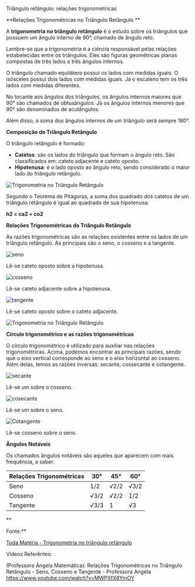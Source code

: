 Triângulo retângulo: relações trigonométricas

**Relações Trigonométricas no Triângulo Retângulo
**

A **trigonometria no triângulo retângulo** é o estudo sobre os triângulos que possuem um ângulo interno de 90°, chamado de ângulo reto.

Lembre-se que a trigonometria é a ciência responsável pelas relações estabelecidas entre os triângulos. Eles são figuras geométricas planas compostas de três lados e três ângulos internos.

O triângulo chamado equilátero possui os lados com medidas iguais. O isósceles possui dois lados com medidas iguais. Já o escaleno tem os três lados com medidas diferentes.

No tocante aos ângulos dos triângulos, os ângulos internos maiores que 90° são chamados de obtusângulos. Já os ângulos internos menores que 90° são denominados de acutângulos.

Além disso, a soma dos ângulos internos de um triângulo será sempre 180°.

**Composição do Triângulo Retângulo**

O triângulo retângulo é formado:

- **Catetos**: são os lados do triângulo que formam o ângulo reto. São classificados em: cateto adjacente e cateto oposto.
- **Hipotenusa**: é o lado oposto ao ângulo reto, sendo considerado o maior lado do triângulo retângulo.

![Trigonometria no Triângulo Retângulo](https://static.planejativo.com/uploads/novas/e07d26c64f130dcc85f4bc134f775849.jpg)

Segundo o Teorema de Pitágoras, a soma dos quadrado dos catetos de um triângulo retângulo é igual ao quadrado de sua hipotenusa:

**h2 = ca2 + co2**

**Relações Trigonométricas do Triângulo Retângulo**

As razões trigonométricas são as relações existentes entre os lados de um triângulo retângulo. As principais são o seno, o cosseno e a tangente.

![seno](https://static.planejativo.com/uploads/novas/676845b760bfd9a65e64215f7394dc4a.jpg)

Lê-se cateto oposto sobre a hipotenusa.

![cosseno](https://static.planejativo.com/uploads/novas/7020ee025470053a6d5d9b483fae9e0e.jpg)

Lê-se cateto adjacente sobre a hipotenusa.

![tangente](https://static.planejativo.com/uploads/novas/fa85c6c0a22ee4aacab3840eae1421a5.jpg)

Lê-se cateto oposto sobre o cateto adjacente.

![Trigonometria no Triângulo Retângulo](https://static.planejativo.com/uploads/novas/bd0f335d20885d8196010e65c284c008.jpg)

**Círculo trigonométrico e as razões trigonométricas**

O círculo trigonométrico é utilizado para auxiliar nas relações trigonométricas. Acima, podemos encontrar as principais razões, sendo que o eixo vertical corresponde ao seno e o eixo horizontal ao cosseno. Além delas, temos as razões inversas: secante, cossecante e cotangente.

![secante](https://static.planejativo.com/uploads/novas/1208a8f8aa1a3ae30b1104d4b239bbb5.jpg)

Lê-se um sobre o cosseno.

![cosecante](https://static.planejativo.com/uploads/novas/f081b24ceef06defaf8987aecc609e30.jpg)

Lê-se um sobre o seno.

![Cotangente](https://static.planejativo.com/uploads/novas/d2a31f764b2127734b80b1d0a19a5eeb.jpg)

Lê-se cosseno sobre o seno.

**Ângulos Notáveis**

Os chamados ângulos notáveis são aqueles que aparecem com mais frequência, a saber:

| **Relações Trigonométricas** | **30°** | **45°** | **60°** |
| ---------------------------- | ------- | ------- | ------- |
| Seno                         | 1/2     | √2/2    | √3/2    |
| Cosseno                      | √3/2    | √2/2    | 1/2     |
| Tangente                     | √3/3    | 1       | √3      |

**

Fonte:**

[Toda Matéria - Trigonometria no triângulo retângulo](https://www.todamateria.com.br/trigonometria-no-triangulo-retangulo/)

Vídeos Referêntes:

(Professora Ângela Matemática):
Relações Trigonométricas no Triângulo Retângulo - Seno, Cosseno e Tangente - Professora Angela
https://www.youtube.com/watch?v=MWPXfX8YmOY

